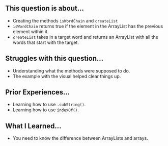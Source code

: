 ## This question is about...
- Creating the methods `isWordChain` and `createList`
- `isWordChain` returns true if the element in the ArrayList has the previous element within it.
- `createList` takes in a target word and returns an ArrayList with all the words that start with the target.
## Struggles with this question...
- Understanding what the methods were supposed to do.
- The example with the visual helped clear things up.
## Prior Experiences...
- Learning how to use `.subString()`.
- Learning how to use `indexOf()`.
## What I Learned...
- You need to know the difference between ArrayLists and arrays.
